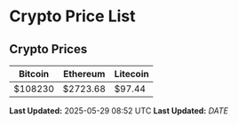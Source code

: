 # Crypto Price List

## Crypto Prices
| Bitcoin | Ethereum | Litecoin |
| ------- | -------- | -------- |
| $108230 | $2723.68 | $97.44 |
**Last Updated:** 2025-05-29 08:52 UTC
**Last Updated:** $DATE$
